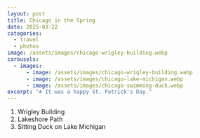 ```yaml
---
layout: post
title: Chicago in the Spring
date: 2025-03-22
categories:
  - travel
  - photos
image: /assets/images/chicago-wrigley-building.webp
carousels:
  - images:
      - image: /assets/images/chicago-wrigley-building.webp
      - image: /assets/images/chicago-lake-michigan.webp
      - image: /assets/images/chicago-swimming-duck.webp
excerpt: "☘ It was a happy St. Patrick's Day."
---
```

1. Wrigley Building
2. Lakeshore Path
3. Sitting Duck on Lake Michigan
